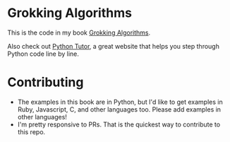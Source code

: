 # Grokking Algorithms

This is the code in my book [Grokking Algorithms](https://www.manning.com/bhargava).

Also check out [Python Tutor](http://pythontutor.com/), a great website that helps you step through Python code line by line.

# Contributing

- The examples in this book are in Python, but I'd like to get examples in Ruby, Javascript, C, and other languages too. Please add examples in other languages!
- I'm pretty responsive to PRs. That is the quickest way to contribute to this repo.
